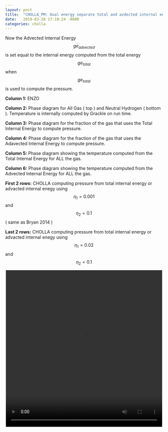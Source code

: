 ```yaml
---
layout: post
title:  "CHOLLA_PM: Dual energy separate total and avdected internal energy updated"
date:   2019-03-28 17:10:24 -0800
categories: cholla
---
```


Now the Advected Internal Energy $$ge_{advected}$$ is set equal to the internal energy computed from the total energy $$ge_{total}$$ when $$ge_{total}$$ is used to compute the pressure. 

**Column 1:**  ENZO

**Column 2:**  Phase diagram for All Gas ( top ) and Neutral Hydrogen ( bottom ). Temperature is internally computed by Grackle on run time.

**Column 3:**  Phase diagram for the fraction of the gas that uses the Total Internal Energy to compute pressure.

**Column 4:**  Phase diagram for the fraction of the gas that uses the Adavected Internal Energy to compute pressure.


**Column 5:**  Phase diagram showing the temperature computed from the Total Internal Energy for ALL the gas.

**Column 6:**  Phase diagram showing the temperature computed from the Advected Internal Energy for ALL the gas.

**First 2 rows:** CHOLLA computing pressure from total internal energy or advacted internal enegy using $$\eta_1=0.001 $$ and $$\eta_2 =0.1$$ ( same as Bryan 2014 )

**Last 2 rows:** CHOLLA computing pressure from total internal energy or advacted internal enegy using $$\eta_1=0.02 $$ and $$\eta_2 =0.1$$ 

<div style="text-align: center">
<video src="{{ site.url }}assets/videos/phase_diagram_separateDE_new.mp4" width="500" height="500" controls preload> </video>
</div>


